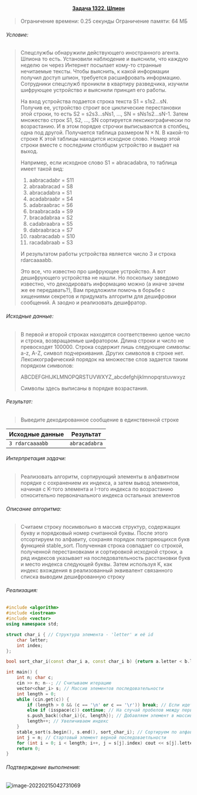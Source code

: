 #### <div align="center"> [Задача 1322. Шпион](https://acm.timus.ru/problem.aspx?space=1&num=1322) </div>

>Ограничение времени: 0.25 секунды
>Ограничение памяти: 64 МБ

###### Условие:

> Спецслужбы обнаружили действующего иностранного агента. Шпиона то есть. Установили наблюдение и выяснили, что каждую неделю он через Интернет посылает кому-то странные нечитаемые тексты. Чтобы выяснить, к какой информации получил доступ шпион, требуется расшифровать информацию. Сотрудники спецслужб проникли в квартиру разведчика, изучили шифрующее устройство и выяснили принцип его работы.
>
> На вход устройства подается строка текста S1 = s1s2...sN. Получив ее, устройство строит все циклические перестановки этой строки, то есть S2 = s2s3...sNs1, ..., SN = sNs1s2...sN-1. Затем множество строк S1, S2, ..., SN сортируется лексикографически по возрастанию. И в этом порядке строчки выписываются в столбец, одна под другой. Получается таблица размером N × N. В какой-то строке K этой таблицы находится исходное слово. Номер этой строки вместе с последним столбцом устройство и выдает на выход.
>
> Например, если исходное слово S1 = abracadabra, то таблица имеет такой вид:
>
> 1. aabracadabr = S11
> 2. abraabracad = S8
> 3. abracadabra = S1
> 4. acadabraabr = S4
> 5. adabraabrac = S6
> 6. braabracada = S9
> 7. bracadabraa = S2
> 8. cadabraabra = S5
> 9. dabraabraca = S7
> 10. raabracadab = S10
> 11. racadabraab = S3
>
> И результатом работы устройства является число 3 и строка rdarcaaaabb.
>
> Это все, что известно про шифрующее устройство. А вот дешифрующего устройства не нашли. Но поскольку заведомо известно, что декодировать информацию можно (а иначе зачем же ее передавать?), Вам предложили помочь в борьбе с хищениями секретов и придумать алгоритм для дешифровки сообщений. А заодно и реализовать дешифратор.

###### Исходные данные:

> В первой и второй строках находятся соответственно целое число и строка, возвращаемые шифратором. Длина строки и число не превосходят 100000. Строка содержит лишь следующие символы: a-z, A-Z, символ подчеркивания. Других символов в строке нет. Лексикографический порядок на множестве слов задается таким порядком символов:
>
> ABCDEFGHIJKLMNOPQRSTUVWXYZ_abcdefghijklmnopqrstuvwxyz
>
> Символы здесь выписаны в порядке возрастания.

###### Результат:

> Выведите декодированное сообщение в единственной строке
>

| Исходные данные | Результат     |
| --------------- | ------------- |
| `3 rdarcaaaabb` | `abracadabra` |

###### Интерпретация задачи:

>  Реализовать алгоритм, сортирующий элементы в алфавитном порядке с сохранением их индекса, а затем вывод элементов, начиная с K-того элемента и I-того индекса по возрастанию относительно первоначального индекса остальных элементов

###### Описание алгоритма:

>  Считаем строку посимвольно в массив структур, содержащих букву и порядковый номер считанной буквы. После этого отсортируем по алфавиту, сохраняя порядок повторяющихся букв функцией stable_sort. Полученная строка совпадает со строкой, полученной перестановками и сортировкой исходной строки, а ряд индексов указывает на последовательность расстановки букв и место индекса следующей буквы. Затем используя K, как индекс вхождения в реализованный эквивалент связанного списка выводим дешифрованную строку

###### Реализация:

```cpp
#include <algorithm>
#include <iostream>
#include <vector>
using namespace std;

struct char_i { // Структура элемента - 'letter' и её id
    char letter;
    int index;
};

bool sort_char_i(const char_i a, const char_i b) {return a.letter < b.letter;} // Компаратор сортировки по алфавиту

int main() {
    int n; char c;
    cin >> n; n--; // Считываем итерацию
    vector<char_i> s; // Массив элементов последовательности
    int length = 0;
    while (cin.get(c)) {
        if (length > 0 && (c == '\n' or c == '\r')) break; // Если идет табудяция или переход
        else if (isspace(c)) continue; // На случай пробелов между первым числом и строкой
        s.push_back((char_i){c, length}); // Добавляем элемент в массив
        length++; // Увеличиваем индекс
    }
    stable_sort(s.begin(), s.end(), sort_char_i); // Сортируем по алфавиту (ABCDE... соответствует увеличению значения char)
    int j = n; // Стартовый элемент верной последоваетльности
    for (int i = 0; i < length; i++, j = s[j].index) cout << s[j].letter; // Шагаем по массиву и выводим
    return 0;
}
```

###### Подтверждение выполнения:

![image-20220215042731069](C:\Users\User\AppData\Roaming\Typora\typora-user-images\image-20220215042731069.png)
